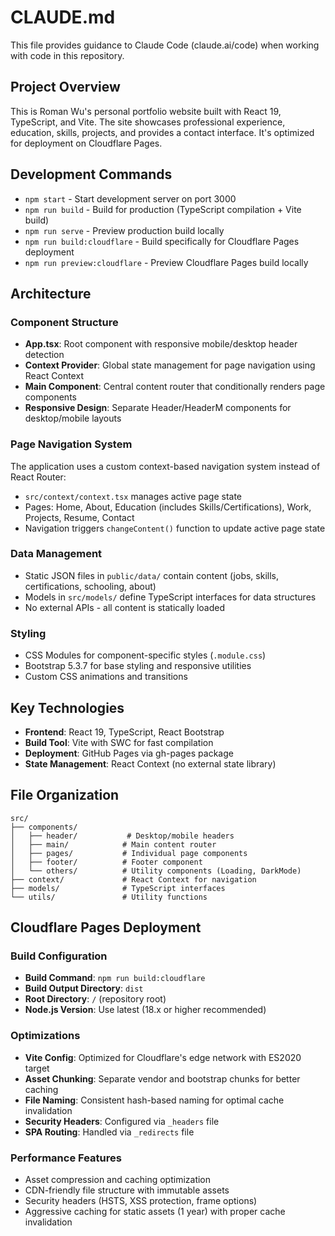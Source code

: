 # CLAUDE.md

This file provides guidance to Claude Code (claude.ai/code) when working with code in this repository.

## Project Overview

This is Roman Wu's personal portfolio website built with React 19, TypeScript, and Vite. The site showcases professional experience, education, skills, projects, and provides a contact interface. It's optimized for deployment on Cloudflare Pages.

## Development Commands

- `npm start` - Start development server on port 3000
- `npm run build` - Build for production (TypeScript compilation + Vite build)  
- `npm run serve` - Preview production build locally
- `npm run build:cloudflare` - Build specifically for Cloudflare Pages deployment
- `npm run preview:cloudflare` - Preview Cloudflare Pages build locally

## Architecture

### Component Structure
- **App.tsx**: Root component with responsive mobile/desktop header detection
- **Context Provider**: Global state management for page navigation using React Context
- **Main Component**: Central content router that conditionally renders page components
- **Responsive Design**: Separate Header/HeaderM components for desktop/mobile layouts

### Page Navigation System
The application uses a custom context-based navigation system instead of React Router:
- `src/context/context.tsx` manages active page state
- Pages: Home, About, Education (includes Skills/Certifications), Work, Projects, Resume, Contact
- Navigation triggers `changeContent()` function to update active page state

### Data Management
- Static JSON files in `public/data/` contain content (jobs, skills, certifications, schooling, about)
- Models in `src/models/` define TypeScript interfaces for data structures
- No external APIs - all content is statically loaded

### Styling
- CSS Modules for component-specific styles (`.module.css`)
- Bootstrap 5.3.7 for base styling and responsive utilities  
- Custom CSS animations and transitions

## Key Technologies

- **Frontend**: React 19, TypeScript, React Bootstrap
- **Build Tool**: Vite with SWC for fast compilation
- **Deployment**: GitHub Pages via gh-pages package
- **State Management**: React Context (no external state library)

## File Organization

```
src/
├── components/
│   ├── header/           # Desktop/mobile headers
│   ├── main/            # Main content router
│   ├── pages/           # Individual page components
│   ├── footer/          # Footer component
│   └── others/          # Utility components (Loading, DarkMode)
├── context/             # React Context for navigation
├── models/              # TypeScript interfaces
└── utils/               # Utility functions
```

## Cloudflare Pages Deployment

### Build Configuration
- **Build Command**: `npm run build:cloudflare`
- **Build Output Directory**: `dist`
- **Root Directory**: `/` (repository root)
- **Node.js Version**: Use latest (18.x or higher recommended)

### Optimizations
- **Vite Config**: Optimized for Cloudflare's edge network with ES2020 target
- **Asset Chunking**: Separate vendor and bootstrap chunks for better caching
- **File Naming**: Consistent hash-based naming for optimal cache invalidation
- **Security Headers**: Configured via `_headers` file
- **SPA Routing**: Handled via `_redirects` file

### Performance Features
- Asset compression and caching optimization
- CDN-friendly file structure with immutable assets
- Security headers (HSTS, XSS protection, frame options)
- Aggressive caching for static assets (1 year) with proper cache invalidation

